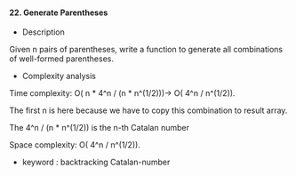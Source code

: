 #### 22. Generate Parentheses

* Description

Given n pairs of parentheses, write a function to generate all combinations of well-formed parentheses.

* Complexity analysis

Time complexity: O( n * 4^n / (n * n^(1/2)))->  O( 4^n / n^(1/2)).

The first n is here because we have to copy this combination to result array. 

The 4^n / (n * n^(1/2)) is the n-th Catalan number

Space complexity: O( 4^n / n^(1/2)).

* keyword : backtracking Catalan-number